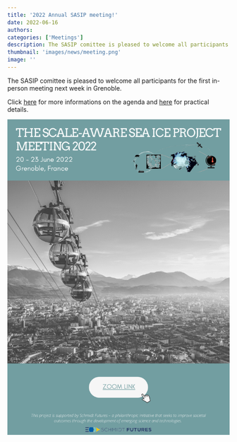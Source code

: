 ```yaml
---
title: '2022 Annual SASIP meeting!'
date: 2022-06-16
authors:
categories: ['Meetings']
description: The SASIP comittee is pleased to welcome all participants to the 2022 annual meeting next week in Grenoble, France.
thumbnail: 'images/news/meeting.png'
image: ''
---
```

The SASIP comittee is pleased to welcome all participants for the first in-person meeting next week in Grenoble.

Click [here](https://cloud.univ-grenoble-alpes.fr/s/dL3ngaSp7XqQzaJ) for more informations on the agenda and [here](https://cloud.univ-grenoble-alpes.fr/s/pTEQwMdXBs2FFRc) for practical details.

![first page](/images/news/SASIP_Meeting_2022_Agenda_V1.png)

